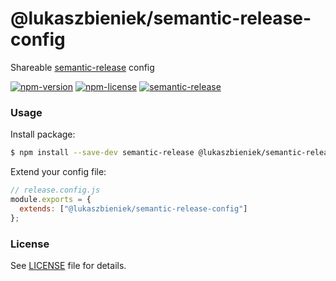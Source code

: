 # @lukaszbieniek/semantic-release-config

Shareable [semantic-release](https://semantic-release.gitbook.io) config

[![npm-version](https://img.shields.io/npm/v/@lukaszbieniek/semantic-release-config)](https://www.npmjs.com/package/@lukaszbieniek/semantic-release-config)
[![npm-license](https://img.shields.io/npm/l/@lukaszbieniek/semantic-release-config)](https://www.npmjs.com/package/@lukaszbieniek/semantic-release-config)
[![semantic-release](https://img.shields.io/badge/%20%20%F0%9F%93%A6%F0%9F%9A%80-semantic--release-e10079.svg)](https://github.com/semantic-release/semantic-release)

### Usage

Install package:

```sh
$ npm install --save-dev semantic-release @lukaszbieniek/semantic-release-config
```

Extend your config file:

```js
// release.config.js
module.exports = {
  extends: ["@lukaszbieniek/semantic-release-config"]
};
```

### License

See [LICENSE](./LICENSE) file for details.
